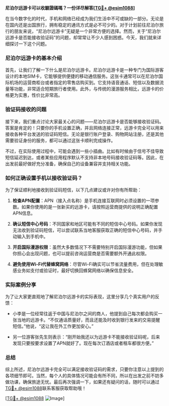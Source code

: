 **尼泊尔远游卡可以收驗證碼嗎？一份详尽解答[[TG💪+ @esim1088](https://t.me/s/esim1088)]**

在当今数字化的时代，手机和网络已经成为我们生活中不可或缺的一部分。无论是在国内还是出国旅行，拥有稳定的通讯方式是必不可少的。对于计划前往尼泊尔旅行的朋友来说，“尼泊尔远游卡”无疑是一个非常方便的选择。然而，关于“尼泊尔远游卡是否能接收验证码”的问题，却常常让不少人感到困惑。今天，我们就来详细探讨一下这个问题。

### 尼泊尔远游卡的基本介绍

首先，让我们了解一下什么是尼泊尔远游卡。尼泊尔远游卡是一种专门为国际游客设计的本地SIM卡，它能够提供便捷的移动通信服务。这张卡通常可以在尼泊尔国际机场的运营商柜台或者指定的零售店购买到。它支持语音通话、短信以及数据流量等功能，非常适合短期旅行者使用。此外，与传统的漫游服务相比，远游卡的价格更为实惠，性价比非常高。

### 验证码接收的问题

接下来，我们重点讨论大家最关心的问题——尼泊尔远游卡是否能够接收验证码。答案是肯定的！只要你的手机设置正确，并且网络连接正常，远游卡完全可以用来接收各种平台发送的验证码短信。无论是银行账户登录、购物网站注册，还是其他需要验证身份的服务，都可以通过这张卡顺利完成操作。

不过，在实际使用过程中，可能会遇到一些小插曲。比如有时候由于信号不佳导致短信延迟到达，或者某些应用程序默认不支持非本地号码接收验证码等。因此，在出发前最好做好充分准备，确保自己的设备兼容并支持相关功能。

### 如何正确设置手机以接收验证码？

为了保证顺利地接收到验证码短信，以下几点建议或许对你有所帮助：

1. **检查APN配置**：APN（接入点名称）是手机连接互联网时必须设置的一项参数。如果你使用的是一张新买的远游卡，请按照运营商提供的说明正确配置APN信息。
   
2. **确认短信中心号码**：不同国家和地区可能有不同的短信中心号码。如果你发现无法收到验证码短信，可以尝试联系当地客服获取正确的短信中心号码，并手动输入到手机中。
   
3. **开启国际漫游权限**：虽然大多数情况下不需要特别开启国际漫游功能，但如果你担心会出现问题，也可以提前咨询运营商是否需要额外开通此权限。
   
4. **避免使用Wi-Fi代替蜂窝网络**：尽管Wi-Fi确实可以节省流量费用，但在处理敏感业务如支付或验证时，最好切换回蜂窝网络以确保信息安全。

### 实际案例分享

为了让大家更直观地了解尼泊尔远游卡的实际表现，这里分享几个真实用户的反馈：

- 小李是一位经常往返于中国与尼泊尔之间的商人，他提到自己每次都会购买一张当地的远游卡。“不仅通话质量好，而且还能及时收到银行发来的交易提醒短信。”他说，“这让我在外工作更加安心。”

- 另一位游客张先生则表示：“刚开始我还以为远游卡不能接收验证码呢，后来发现只要按要求设置了APN就好了。现在每次订酒店或者租车都很方便。”

### 总结

综上所述，尼泊尔远游卡完全可以满足接收验证码的需求，只要你注意以上提到的各项细节即可。当然，每个人的具体情况可能会有所不同，所以在出发之前不妨多做功课，确保旅途无忧。最后再次强调一下，如果还有疑问的话，随时可以通过[TG💪+ @esim1088](https://t.me/s/esim1088)联系客服获取帮助哦！

[[TG💪+ @esim1088](https://t.me/s/esim1088) ![Image](https://i.postimg.cc/4NQfJmqS/Snipaste-2025-05-13-00-14-12.png)]